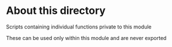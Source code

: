 
# About this directory

Scripts containing individual functions private to this module

These can be used only within this module and are never exported
